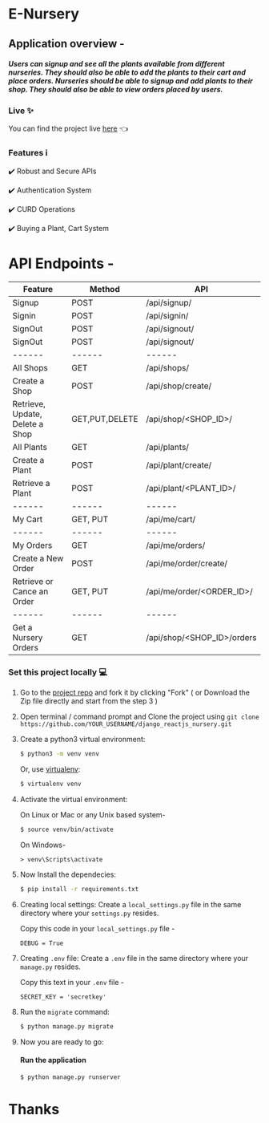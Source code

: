 # E-Nursery

## Application overview -

##### Users can signup and see all the plants available from different nurseries. They should also be able to add the plants to their cart and place orders. Nurseries should be able to signup and add plants to their shop. They should also be able to view orders placed by users.

### Live :sparkles: 
You can find the project live [here](https://enursery.herokuapp.com/) :point_left:


### Features :information_source: 

:heavy_check_mark: Robust and Secure APIs <br>

:heavy_check_mark: Authentication System <br>

:heavy_check_mark: CURD Operations <br>

:heavy_check_mark: Buying a Plant, Cart System <br>


# API Endpoints -
| Feature | Method | API |
| ------ | ------ | ------ |
| Signup | POST | /api/signup/ |
| Signin | POST | /api/signin/ |
| SignOut | POST | /api/signout/ |
| SignOut | POST | /api/signout/ |
| ------ | ------ | ------ |
| All Shops | GET | /api/shops/ |
| Create a Shop | POST | /api/shop/create/ |
| Retrieve, Update, Delete a Shop | GET,PUT,DELETE | /api/shop/<SHOP_ID>/ |
| All Plants | GET | /api/plants/ |
| Create a Plant | POST | /api/plant/create/ |
| Retrieve a Plant | POST | /api/plant/<PLANT_ID>/ |
| ------ | ------ | ------ |
| My Cart | GET, PUT | /api/me/cart/ |
| ------ | ------ | ------ |
| My Orders | GET | /api/me/orders/ |
| Create a New Order | POST | /api/me/order/create/ |
| Retrieve or Cance an Order | GET, PUT | /api/me/order/<ORDER_ID>/ |
| ------ | ------ | ------ |
| Get a Nursery Orders | GET | /api/shop/<SHOP_ID>/orders |

### Set this project locally :computer:

1. Go to the [project repo](https://github.com/hamhaingaurav/django_reactjs_nursery) and fork it by clicking "Fork" ( or Download the Zip file directly and start from the step 3 )<br>

2. Open terminal / command prompt and Clone the project using `git clone https://github.com/YOUR_USERNAME/django_reactjs_nursery.git`
  
3. Create a python3 virtual environment:

    ```bash
    $ python3 -m venv venv
    ```

    Or, use [virtualenv](https://virtualenv.pypa.io/en/latest/installation.html):

    ```bash
    $ virtualenv venv
    ```

4. Activate the virtual environment:

    On Linux or Mac or any Unix based system-
    
    ```bash
    $ source venv/bin/activate
    ```
    
    On Windows-
    ```
    > venv\Scripts\activate
    ```

5. Now Install the dependecies:

    ```bash
    $ pip install -r requirements.txt
    ```

6. Creating local settings:
Create a `local_settings.py` file in the same directory where your `settings.py` resides.

    Copy this code in your `local_settings.py` file -
    ```
    DEBUG = True
    ```
    
7. Creating `.env` file:
Create a `.env` file in the same directory where your `manage.py` resides.

    Copy this text in your `.env` file -
    ```
    SECRET_KEY = 'secretkey'
    ```

8. Run the `migrate` command:

    ```bash
    $ python manage.py migrate
    ```

9. Now you are ready to go:

    #### Run the application

    ```bash
    $ python manage.py runserver
    ```

# Thanks